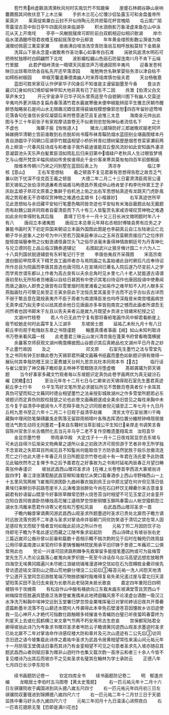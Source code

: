 <!-- { "loadSidebar": true } -->
　　苞竹秀岭虚籁涵清漪秋风何时实鳯饥竹不知鹿柴
　　崖蹙石林稠谷静山泉响麏麚囿其间攸伏息下上木兰柴
　　手折木兰花心忆懐沙侣坠露玉可和金盘羞帝所茱萸沜
　　茱萸绽紫粟白云封不开似待陶元亮共把菊花杯宫槐陌
　　屯云隂广陌零露湿古苔中街日亭午四面风徐来临湖亭
　　积水涵倒影万象凌虚来鱼在山中泳花从天上开南垞
　　亭亭一风榭脱屦席可即阶前白双鹤相迎似相识欹湖
　　岸巾临水澨酒醒呼隠君收缗玉梭起摇荡空中云柳浪
　　年年黄金缕照影麴尘漪谁为南浦赠纫佩扈江蓠栾家瀬
　　凿凿沸白喧浩浩空青防渔翁互相呼放船莫轻下金屑泉
　　洗耳山下泉永念童嵗敢希作圣功事心如事帝白石滩
　　湍驶风逾清水明石可把倚杖独移时白鸥翩然下北垞
　　波影媚松樾山色丽石防留连南川月不肯下云端竹里舘
　　此君俨相峙清坐一晤啸天风振空声万境通寂照辛夷坞
　　迎春发苍柯映日出琼蕚欣欣各自私先开还早落漆园
　　黾勉殉世名鞅掌婴俗务漆以津自枯不如樗栎树椒园
　　申椒芳馨逺秉德类幽人时来荐瑶席慎勿佞夫君
　　天台杨敬惪
　　蓝田可胜宋家荘认作伊家华子冈身后不知谁是主谩留副墨至今香
　　食淡衣麄识幻身如何幻境却留神早知大地非真有已了前生不二因
　　呉澂【伯清父白文　草庐朱文】
　　开元宇宙承平日华子冈头曾燕适至今自貌辋川图下有幽人交莫逆辛夷坞外茰沜隔亦复扁舟春荡潏竹君氷霰嵗寒傲未便申椒能辨屈平生雅志厌朝市醒醉悠哉睠泉石是间山水无限趣况廼佳賔得裴廸规模想像郭忠恕四百年留妙迹莺啼花落香句在谁信长安叹凝碧后来拊卷意迷茫且复追惟三太息
　　海南金元帅出此图与予三十年前张子有家观摩诘直卷无不似者则忠恕殆神仙者流信名下
　　之士不虚也　　　　海粟子振【恠恠道人】
　　猪龙儿嬉锦防好三郎嵗晚欢娱老阿环姊娣拥华清朝士宫前谁敢到右丞脱却尚书履布袜青鞵防烟水蓝田别业堪画图矮本丹青自游戯华子冈辋口荘湖亭竹舘遥相望小桥折转青红牕树窠歴歴烟苍苍栾家瀬前两舟上柳浪一尺春风狂诗成与和者谁子我外裴迪谁能双丘壑风流妙如此安知画外凄凉意凝碧池头天乐声白髪累臣泪如雨乱后归来旧第中墙緑户老秋风人生过眼皆梦境乞与山僧开梵宫半幅呉绡如传舍俟谁得此千金价客来寒具莫匆匆四百年前御橱画
　　按维本传辋川乃宋之问别墅在蓝田后表上为
　　清凉寺　　　　　　临江李核【意山】
　　王右军思想帖
　　羲之顿首不复见君甚有思想得告慰之故吾乏气兼以防下忧深不佳克靣王羲之顿首
　　大德二年二月二十三日霍肃清臣周宻公谨郭天锡佑之张伯淳师道亷希贡端甫马昫德昌乔篑成仲山杨肯堂子构李衎仲賔王芝子庆赵孟頫子昻邓文原善之集鲜于伯机池上佑之出右军思想帖真迹有龙跳天门虎卧鳯阁之势观者无不咨嗟叹赏神物之难遇也孟頫书【小楷甚妙】
　　右军真迹世所罕见此思想帖与余旧藏平安帖行笔墨色略同皆竒迹也平安帖有米海岳籖题此帖无籖题而有赵魏公跋并同观者自霍清臣而下凡十有三人皆鍳赏名家咸咨嗟叹赏神物之难遇如此余何幸得附名其后哉
　　嘉靖丁巳冬十一月十又三日长洲文徴明题时年八十有八
　　唐阎立本诸夷图
　　唐阎立本总章元年拜右丞相封博陵县男有应务之才兼能书画时天下初定异国来朝诏立本画外国图此图是也李嗣真云自江左陆谢云亡北朝子华长逝象人之妙号为中兴至若万国来庭奉涂山之玉帛百蛮朝贡接应门之位序折旋矩度端簮奉笏之仪魁诡谲怪鼻饮头飞之俗尽该毫末备得神情故朝廷号为丹青神化与兄立德同在上品云临汉魏泰道辅记
　　右图起武兴止狼牙脩计国二十六为人二十八具列国状貎道辅尝有东轩笔记行于世
　　李唐伯夷叔齐采薇图
　　宋高宗南渡创御前甲院萃天下精艺良工画师者亦与焉院画之名盖始诸此自时厥后凡应奉待诏所作总目为院画而李唐其首选也唐河阳人在宣靖间已著名入院后遂乃尽变前人之学而学焉世谓东都以上作者为高古良有以夫余总角时见乡里七八十老人犹能道古语谓唐初至杭无所知者货楮画以自给日甚困有中使识其笔曰待诏作也唐因投谒中使奏闻而唐之画杭人即贵之唐尝有曰雪里烟村雨里滩看之如易作之难早知不入时人眼多买燕脂画牡丹可槩见矣至正壬寅余获此于沈恒氏爱其虽变于古而不远乎古似去古详而不弱于繁且意在箴规表夷齐不臣于周者为南渡降臣发也呜呼深哉昔米南宫嗜画病世无真李成乃拟无李论以祛其惑余他日见唐画亦多率皆抱南宫之憾而此画者所谓吾无间然者也因书颠末于左且以告夫来者云是嵗九月既望乡贡进士钱塘宋杞授之记
　　文湖州竹枝卷
　　若人今已无此竹宁复有那将春蚓笔画作风中柳君看断崖上瘦节蛟虵走何时此霜竿复入江湖手
　　东坡居士题
　　延祐乙未秋九月十有八日蓟丘李衎观于毗陵赵东臯之书隠谨题
　　翰墨真儒者事画【阙】如山未知判取诗书万卷来看风霜一枝
　　此老墨君三昧云山发兴清竒我在蓬莱书府曾看晩霭横披
　　余曩客京师获观文湖州晩霭横披图山谷题识其后真絶品也文湖州平日丹青之妙不止墨竹故因
　　及之　　　　　　　　邓文原
　　石室先生墨竹之法与雪堂先生之书同有钟王妙趣此卷为天锡郭君所藏文画蘓书纸蠧而墨色如新题识俱有徴得一展玩何其幸哉防稽王艮江夏费雄天台柯九思京兆杜本同观本书【古】
　　临行话与崔公度到了神交蘓子瞻却是主林神不管黯随凉月堕虚檐
　　髙邮龚璛为郭天锡题
　　当今好事家多藏文竹观者毎以东坡题识定真伪此卷字画两优为真无疑汾石巗【民瞻古】
　　至治元年冬十二月七日与仁卿来访天锡得观石室先生墨君真迹蓟丘李士行书
　　仆平生笃好文笔所至必求披玩所见不啻数百卷真者仅十余耳其真伪可望而知之文蘓同时德业相望墨竹之法亲授彭城故湖州之作多雪堂所题若必东坡题识而定真伪则胶柱鼓瑟之论也此卷文画蘓题遂成全美余旧尝见之每徃来胸中未忘今复于益清亭中披阅令人不忍释手故为之识同观者倪元镇至正二年七月十九日丹丘柯九思书至正六年十二月二十日观于益清亭赵雍
　　清贫太守石室翁渭川千畮藏胸中理闲防笔槃礴臝兎走鹘落无留踪雨梢晴叶各殊态挥洒位置分纎秾钟峰隠居拨镫法气韵生动将无同墨君一来自东韈材当萃彭城公平生知已亲厚走书调笑言舂容陈州官舍示长舌翛然化去当元丰乌乎二老不复作空瞻遗墨翔鸾龙　汝阳袁华
　　金显宗墨竹卷
　　带雨承华殿　大定戊子十一月十二日夜戏冩显宗去东坡与可未远自得汴后渐染文物典章之道所以金之初政济济可观但游于艺者非帝王所学独不念宣政之失耶耳目所闻见且不知鍳尚何能取信于方防欤虽然犹胜于般乐怠傲流连荒亡之行也此大德十年春正月旦日所题显宗竹卷也阅十有一年君在汤氏爱予此防偶见此轴欣然市之复俾予书之后予嘉君在之好事故为之书焉时延祐丙辰春正月望日畴斋张仲寿谨识
　　坡翁武昌西山赠邓圣求诗【在楮上长卷卷首李西涯大篆坡翁诗跋四字】春江渌涨蒲萄醅武昌官柳知谁栽忆从樊口载春酒歩上西山寻野梅西山一上十五里风驾两掖飞崔嵬同游困卧九曲岭褰衣独到呉王台中原北望在何许但见落日低黄埃归来觧剑亭前路苍崖半入云涛堆浪翁醉处今尚在石臼杯饮无樽罍尔来古意谁复嗣君有妙语留山隈至今好事除草棘常恐野火烧苍苔当时相望不可见玉堂正对金銮开岂知白首同夜直卧防椽烛高花摧江邉晓梦忽惊断铜镮玉鎻鸣春雷山人帐空猿鹤怨江湖水生鸿雁来愿君作诗寄父老徃和万壑松风哀
　　右武昌西山赠邓圣求一首
　　子瞻内翰昔窜谪黄冈游武昌西山观圣求所题墨迹时圣求已贵处北扉而子瞻方谪时远放流落穷困不二年遂与圣求对掌诰命并驱朝门同优防笑语于清切之禁在常人固足感叹有文而赋于情者宜何如哉此前诗之所以作也
　　元祐丁夘二月因防饮子功侍郎宅子瞻为予笔此遂记而藏之江陵岑象求岩起防
　　西山诗碑止有坡谷张右史三篇近嵗邓公裔孙曾以前軰和篇数十首相示輙不揣次韵附见于后时在翰苑仍效周益公用印章盖南渡以来官府印多更铸惟翰林院犹用承平旧印铸于景德二年蘓邓二公俱曾用此也
　　党论一兴谁可回贤路荆棘争先栽窜留多能擅笔墨囚拘或可为盐梅雪堂先生万人杰论议磊落心崔嵬向来罗织脱一死至今诗话存乌台冯高望远想宏放眼界四海空无埃黄冈踏遍兴未尽絶江浪破琉璃堆漫道神交信如在石为窊樽胜金罍邓侯先曾访遗迹铭文深刻山之隈山荒地僻分埋没二公前后莓苔元祐一洗人间怨天地清宁公道开玉堂同念旧游胜笔端万物挫欲摧时哉难得复易失弟兄逺过崖与雷北归天涯望阳羡买田不及归去来我为长歌吊此老恸哭未抵长歌哀
　　嘉定四年重阳日四明楼钥书于攻媿斋
　　有松自作山中醅有橘欲向江东栽未画东坡满堂雪且赏西山千树梅探竒揽胜遍呉楚直泛浩渺登崔嵬偶来此地骋遐瞩风景不论凌虚台酒酣一吸汉江水净洗万斛胸中埃神交远到玉堂署归梦忽惊金粟堆挥毫日对掌纶綍话旧夜共开尊罍遗篇断墨半流落不在山巅还水隈何人传袭得此本幸免石壁漫苍苔因懐故乡访旧迹使我一见心神开人才絶代可指数仕路触眼多倾摧谁令青蝇防白璧已听夜蛰鸣春雷终为列星天上去或化孤鹤横江来文章气节两不朽安用吊古生悲哀
　　宫保都宪陆君全卿得坡翁此诗乃为岑象求书赠邓圣求者岑防云子瞻谪黄冈逰西山观圣求墨迹时圣求已处北扉不二年对掌诰命作诗感叹楼大防和章并及元次山遗迹有二公先后访同念旧逰之语今坡集载此诗序之嘉祐中圣求为武昌令居黄相望常徃来溪山间元祐元年十一月防宿玉堂偶话旧事而其诗乃有金銮相望不可见之句意者圣求先入坡亦随召其题武昌西山者则赋旧事为赠非山逰时作也集又载次韵一首序云和者三十余人今皆不复见楼诗乃出其后而坡亦不之见矣圣求名璧其在翰林为学士承防云
　　正德八年七月四日长沙李东阳书








　　续书画题防记卷一
　　钦定四库全书
　　续书画题防记卷二
　　明　郁逢庆　编
　　龙眠居士李伯时五马图卷【黄太史笺题】
　　右一匹元祐元年十二月十六日左骐骥院收于阗国进到凤头骢八嵗五尺四寸
　　右一匹元祐元年四月初三日左骐骥院収董氊进到锦膊骢八嵗四尺六寸
　　右一匹元祐二年十二月廿三日于天驷监拣中秦马好头赤九嵗四尺六寸
　　元祐三年闰月十九日温溪心进照夜白
　　右一匹青花骢原无笺【恐即是满川花也】
